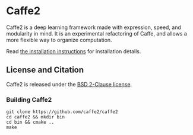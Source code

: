 # Caffe2

Caffe2 is a deep learning framework made with expression, speed, and modularity in mind. It is an experimental refactoring of Caffe, and allows a more flexible way to organize computation.

Read [the installation instructions](https://github.com/Yangqing/caffe2/blob/master/docs/installation.md) for installation details.

## License and Citation

Caffe2 is released under the [BSD 2-Clause license](https://github.com/Yangqing/caffe2/blob/master/LICENSE).

### Building Caffe2

    git clone https://github.com/caffe2/caffe2
    cd caffe2 && mkdir bin
    cd bin && cmake ..
    make

